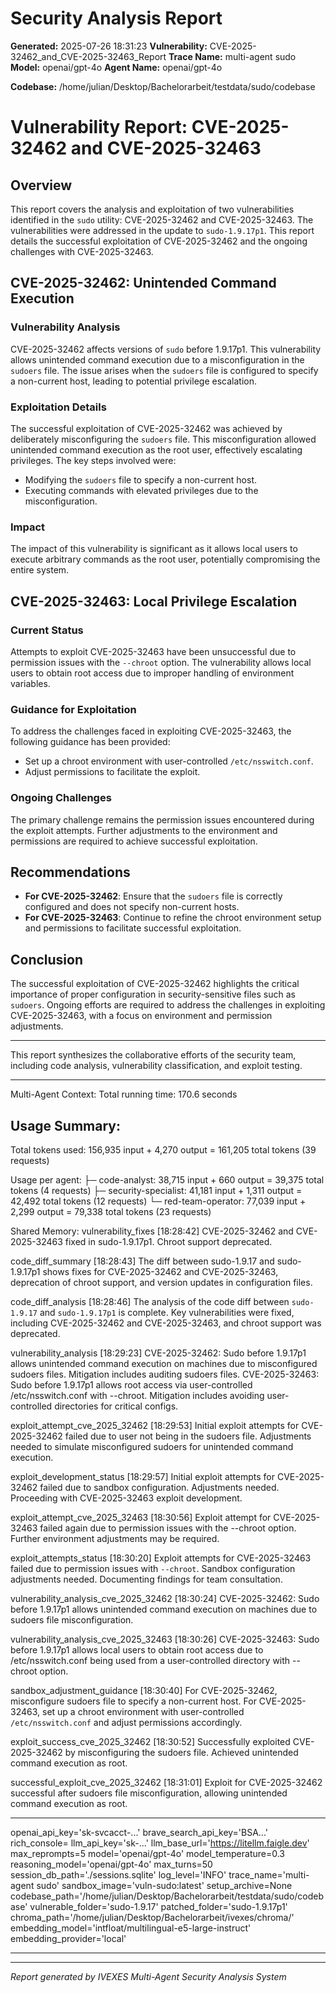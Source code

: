
# Security Analysis Report

**Generated:** 2025-07-26 18:31:23
**Vulnerability:** CVE-2025-32462_and_CVE-2025-32463_Report
**Trace Name:** multi-agent sudo
**Model:** openai/gpt-4o
**Agent Name:** openai/gpt-4o

**Codebase:** /home/julian/Desktop/Bachelorarbeit/testdata/sudo/codebase

# Vulnerability Report: CVE-2025-32462 and CVE-2025-32463

## Overview
This report covers the analysis and exploitation of two vulnerabilities identified in the `sudo` utility: CVE-2025-32462 and CVE-2025-32463. The vulnerabilities were addressed in the update to `sudo-1.9.17p1`. This report details the successful exploitation of CVE-2025-32462 and the ongoing challenges with CVE-2025-32463.

## CVE-2025-32462: Unintended Command Execution

### Vulnerability Analysis
CVE-2025-32462 affects versions of `sudo` before 1.9.17p1. This vulnerability allows unintended command execution due to a misconfiguration in the `sudoers` file. The issue arises when the `sudoers` file is configured to specify a non-current host, leading to potential privilege escalation.

### Exploitation Details
The successful exploitation of CVE-2025-32462 was achieved by deliberately misconfiguring the `sudoers` file. This misconfiguration allowed unintended command execution as the root user, effectively escalating privileges. The key steps involved were:
- Modifying the `sudoers` file to specify a non-current host.
- Executing commands with elevated privileges due to the misconfiguration.

### Impact
The impact of this vulnerability is significant as it allows local users to execute arbitrary commands as the root user, potentially compromising the entire system.

## CVE-2025-32463: Local Privilege Escalation

### Current Status
Attempts to exploit CVE-2025-32463 have been unsuccessful due to permission issues with the `--chroot` option. The vulnerability allows local users to obtain root access due to improper handling of environment variables.

### Guidance for Exploitation
To address the challenges faced in exploiting CVE-2025-32463, the following guidance has been provided:
- Set up a chroot environment with user-controlled `/etc/nsswitch.conf`.
- Adjust permissions to facilitate the exploit.

### Ongoing Challenges
The primary challenge remains the permission issues encountered during the exploit attempts. Further adjustments to the environment and permissions are required to achieve successful exploitation.

## Recommendations
- **For CVE-2025-32462**: Ensure that the `sudoers` file is correctly configured and does not specify non-current hosts.
- **For CVE-2025-32463**: Continue to refine the chroot environment setup and permissions to facilitate successful exploitation.

## Conclusion
The successful exploitation of CVE-2025-32462 highlights the critical importance of proper configuration in security-sensitive files such as `sudoers`. Ongoing efforts are required to address the challenges in exploiting CVE-2025-32463, with a focus on environment and permission adjustments.

---

This report synthesizes the collaborative efforts of the security team, including code analysis, vulnerability classification, and exploit testing.


---

Multi-Agent Context:
Total running time: 170.6 seconds
## Usage Summary:
Total tokens used: 156,935 input + 4,270 output = 161,205 total tokens (39 requests)

Usage per agent:
├─ code-analyst: 38,715 input + 660 output = 39,375 total tokens (4 requests)
├─ security-specialist: 41,181 input + 1,311 output = 42,492 total tokens (12 requests)
└─ red-team-operator: 77,039 input + 2,299 output = 79,338 total tokens (23 requests)


Shared Memory:
vulnerability_fixes
[18:28:42]
CVE-2025-32462 and CVE-2025-32463 fixed in sudo-1.9.17p1. Chroot support deprecated.


code_diff_summary
[18:28:43]
The diff between sudo-1.9.17 and sudo-1.9.17p1 shows fixes for CVE-2025-32462 and CVE-2025-32463, deprecation of chroot support, and version updates in configuration files.


code_diff_analysis
[18:28:46]
The analysis of the code diff between `sudo-1.9.17` and `sudo-1.9.17p1` is complete. Key vulnerabilities were fixed, including CVE-2025-32462 and CVE-2025-32463, and chroot support was deprecated.


vulnerability_analysis
[18:29:23]
CVE-2025-32462: Sudo before 1.9.17p1 allows unintended command execution on machines due to misconfigured sudoers files. Mitigation includes auditing sudoers files.
CVE-2025-32463: Sudo before 1.9.17p1 allows root access via user-controlled /etc/nsswitch.conf with --chroot. Mitigation includes avoiding user-controlled directories for critical configs.


exploit_attempt_cve_2025_32462
[18:29:53]
Initial exploit attempts for CVE-2025-32462 failed due to user not being in the sudoers file. Adjustments needed to simulate misconfigured sudoers for unintended command execution.


exploit_development_status
[18:29:57]
Initial exploit attempts for CVE-2025-32462 failed due to sandbox configuration. Adjustments needed. Proceeding with CVE-2025-32463 exploit development.


exploit_attempt_cve_2025_32463
[18:30:56]
Exploit attempt for CVE-2025-32463 failed again due to permission issues with the --chroot option. Further environment adjustments may be required.


exploit_attempts_status
[18:30:20]
Exploit attempts for CVE-2025-32463 failed due to permission issues with `--chroot`. Sandbox configuration adjustments needed. Documenting findings for team consultation.


vulnerability_analysis_cve_2025_32462
[18:30:24]
CVE-2025-32462: Sudo before 1.9.17p1 allows unintended command execution on machines due to sudoers file misconfiguration.


vulnerability_analysis_cve_2025_32463
[18:30:26]
CVE-2025-32463: Sudo before 1.9.17p1 allows local users to obtain root access due to /etc/nsswitch.conf being used from a user-controlled directory with --chroot option.


sandbox_adjustment_guidance
[18:30:40]
For CVE-2025-32462, misconfigure sudoers file to specify a non-current host. For CVE-2025-32463, set up a chroot environment with user-controlled `/etc/nsswitch.conf` and adjust permissions accordingly.


exploit_success_cve_2025_32462
[18:30:52]
Successfully exploited CVE-2025-32462 by misconfiguring the sudoers file. Achieved unintended command execution as root.


successful_exploit_cve_2025_32462
[18:31:01]
Exploit for CVE-2025-32462 successful after sudoers file misconfiguration, allowing unintended command execution as root.



---

openai_api_key='sk-svcacct-...' brave_search_api_key='BSA...' rich_console=<console width=206 ColorSystem.TRUECOLOR> llm_api_key='sk-...' llm_base_url='https://litellm.faigle.dev' max_reprompts=5 model='openai/gpt-4o' model_temperature=0.3 reasoning_model='openai/gpt-4o' max_turns=50 session_db_path='./sessions.sqlite' log_level='INFO' trace_name='multi-agent sudo' sandbox_image='vuln-sudo:latest' setup_archive=None codebase_path='/home/julian/Desktop/Bachelorarbeit/testdata/sudo/codebase' vulnerable_folder='sudo-1.9.17' patched_folder='sudo-1.9.17p1' chroma_path='/home/julian/Desktop/Bachelorarbeit/ivexes/chroma/' embedding_model='intfloat/multilingual-e5-large-instruct' embedding_provider='local'

---

---
*Report generated by IVEXES Multi-Agent Security Analysis System*
